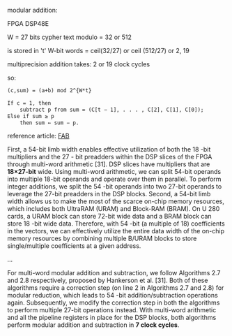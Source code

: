 modular addition:

FPGA DSP48E

W = 27 bits
cypher text modulo = 32 or 512

is stored in 
't' W-bit words = ceil(32/27) or ceil (512/27) or 2, 19 

multiprecision addition takes: 2 or 19 clock cycles

so:
```latex
(c,sum) = (a+b) mod 2^{W*t} 

If c = 1, then 
    subtract p from sum = (C[t − 1], . . . , C[2], C[1], C[0]);
Else if sum ≥ p 
    then sum ← sum − p.
```
reference article: [FAB](https://bu-icsg.github.io/publications/2023/fhe_accelerator_fpga_hpca2023.pdf)

First, a 54-bit limb width enables effective utilization of both the 18 -bit multipliers and the 27 - bit preadders within the DSP slices of the FPGA through multi-word arithmetic [31]. DSP slices have multipliers that are **18×27-bit** wide. Using multi-word arithmetic, we can split 54-bit operands into multiple 18-bit operands and operate over them in parallel. To perform integer additions, we split the 54 -bit operands into two 27-bit operands to leverage the 27-bit preadders in the DSP blocks. Second, a 54-bit limb width allows us to make the most of the scarce on-chip memory resources, which includes both UltraRAM (URAM) and Block-RAM (BRAM). On U 280 cards, a URAM block can store 72-bit wide data and a BRAM block can store 18 -bit wide data. Therefore, with 54 -bit (a multiple of 18) coefficients in the vectors, we can effectively utilize the entire data width of the on-chip memory resources by combining multiple B/URAM blocks to store single/multiple coefficients at a given address.

...

For multi-word modular addition and subtraction, we follow Algorithms 2.7 and 2.8 respectively, proposed by Hankerson et al. [31]. Both of these algorithms require a correction step (on line 2 in Algorithms 2.7 and 2.8) for modular reduction, which leads to 54 -bit addition/subtraction operations again. Subsequently, we modify the correction step in both the algorithms to perform multiple 27-bit operations instead. With multi-word arithmetic and all the pipeline registers in place for the DSP blocks, both algorithms perform modular addition and subtraction in **7 clock cycles**. 
